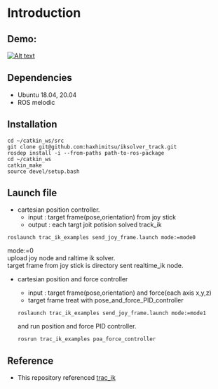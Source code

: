 # Introduction

## Demo:



[![Alt text](https://github.com/haxhimitsu/iksolver_track/blob/master/readme_material/preview.png)](https://www.youtube.com/watch?v=Cliyr5ubmo0)


## Dependencies
* Ubuntu 18.04, 20.04
* ROS melodic
## Installation
~~~
cd ~/catkin_ws/src
git clone git@github.com:haxhimitsu/iksolver_track.git
rosdep install -i --from-paths path-to-ros-package
cd ~/catkin_ws
catkin_make
source devel/setup.bash
~~~

## Launch file
* cartesian position controller.
  * input : target frame(pose,orientation) from joy stick
  * output : each targt joit potision solved track_ik
```
roslaunch trac_ik_examples send_joy_frame.launch mode:=mode0
```
mode:=0\
upload joy node and raltime ik solver.\
target frame from joy stick is directory sent realtime_ik node.


* cartesian position and force controller
  * input : target frame(pose,orientation) and force(each axis x,y,z)
  * target frame treat with pose_and_force_PID_controller

  ```
  roslaunch trac_ik_examples send_joy_frame.launch mode:=mode1
  ```
  and run position and force PID controller.
  ```
  rosrun trac_ik_examples poa_force_controller
  ```
## Reference
* This repository referenced [trac_ik](https://bitbucket.org/traclabs/trac_ik/src/master/)